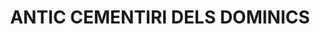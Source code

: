 ---
layout: patrimoni-details
title:  "ANTIC CEMENTIRI DELS DOMINICS"
collections: ["patrimoni-arqueologic-i-paleontologic"]
coordinates:
  - group1:
        - [1.45962910494004, 42.359038328664411]
        - [1.458648618622524, 42.359748771167261]
        - [1.458774218988027, 42.359792679173765]
        - [1.459268885541295, 42.359970107627163]
        - [1.459856642318224, 42.36017883263365]
        - [1.460239114021695, 42.35921231068486]
        - [1.459674845895005, 42.3592678684807]
        - [1.459629107262265, 42.359038233607286]
        - [1.45962910494004, 42.359038328664411]
---